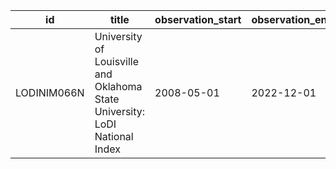 | id          | title                                                                       | observation_start   | observation_end   |
|-------------|-----------------------------------------------------------------------------|---------------------|-------------------|
| LODINIM066N | University of Louisville and Oklahoma State University: LoDI National Index | 2008-05-01          | 2022-12-01        |